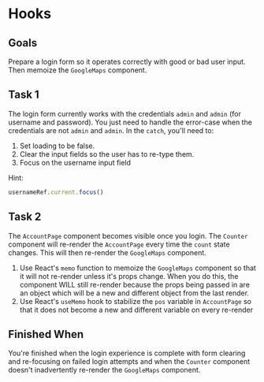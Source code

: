 # Hooks

## Goals

Prepare a login form so it operates correctly with good or bad user input. Then memoize the `GoogleMaps` component.

## Task 1

The login form currently works with the credentials `admin` and `admin` (for username and password). You just need to handle the error-case when the credentials are not `admin` and `admin`. In the `catch`, you'll need to:

1. Set loading to be false.
2. Clear the input fields so the user has to re-type them.
3. Focus on the username input field

Hint:

```js
usernameRef.current.focus()
```

## Task 2

The `AccountPage` component becomes visible once you login. The `Counter` component will re-render the `AccountPage` every time the `count` state changes. This will then re-render the `GoogleMaps` component.

1. Use React's `memo` function to memoize the `GoogleMaps` component so that it will not re-render unless it's props change. When you do this, the component WILL still re-render because the props being passed in are an object which will be a new and different object from the last render.
2. Use React's `useMemo` hook to stabilize the `pos` variable in `AccountPage` so that it does not become a new and different variable on every re-render

## Finished When

You're finished when the login experience is complete with form clearing and re-focusing on failed login attempts and when the `Counter` component doesn't inadvertently re-render the `GoogleMaps` component.

